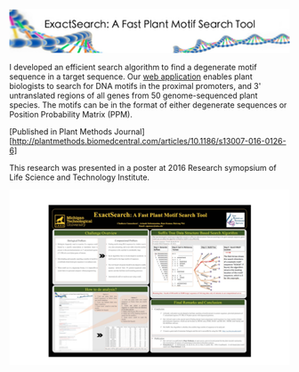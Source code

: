 
![ExactSearch](/header.jpg?raw=true "Exact Search")

I  developed an efficient search algorithm to find a degenerate motif sequence in a target sequence.
Our [web application](http://sys.bio.mtu.edu/motif/) enables plant biologists to search for DNA motifs in the proximal promoters, and 3' untranslated regions of all genes from 50 genome-sequenced plant species. The motifs can be in the format of either degenerate sequences or Position Probability Matrix (PPM). 

[Published in Plant Methods Journal][http://plantmethods.biomedcentral.com/articles/10.1186/s13007-016-0126-6]

This research was presented in a poster at 2016 Research symopsium of Life Science and Technology Institute.

![Alt text](/poster.jpg?raw=true "Poster Exact Search")

